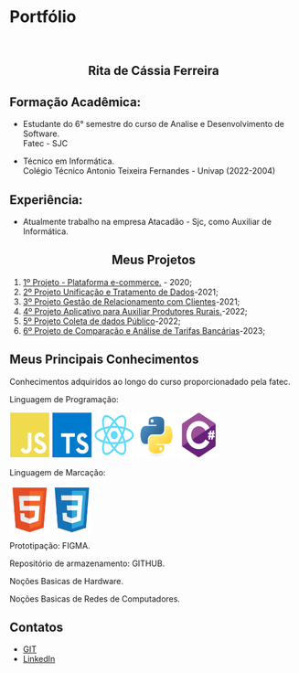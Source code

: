 # Portfólio 
<div align=center>
  <img src="https://i.imgur.com/kEh4Dqy.png" width=200 alt="" />
  <h2>Rita de Cássia Ferreira</h2>
    </div>

  ## Formação Acadêmica:
  * Estudante do 6° semestre do curso de Analise e Desenvolvimento de Software.<br>
    Fatec - SJC

  * Técnico em Informática.<br>
    Colégio Técnico Antonio Teixeira Fernandes - Univap (2022-2004)  

  ## Experiência:

   * Atualmente trabalho na empresa Atacadão - Sjc, como Auxiliar de Informática.<br>     
<div align=center>
   <h2>Meus Projetos</h2>
    </div>

1) [1º Projeto - Plataforma e-commerce.](https://github.com/Ritas2022/Portfolio/tree/main/Referencia/Projeto1) - 2020;
2) [2º Projeto Unificação e Tratamento de Dados](https://github.com/Ritas2022/Portfolio/tree/main/Referencia/Projeto2)-2021;
3) [3º Projeto Gestão de Relacionamento com Clientes](https://github.com/Ritas2022/Portfolio/tree/main/Referencia/Projeto3)-2021;
4) [4º Projeto Aplicativo para Auxiliar Produtores Rurais.](https://github.com/Ritas2022/Portfolio/tree/main/Referencia/Projeto4)-2022;
5) [5º Projeto Coleta de dados Público](https://github.com/Ritas2022/Portfolio/tree/main/Referencia/Projeto5)-2022;
6) [6º Projeto de Comparação e Análise de Tarifas Bancárias](https://github.com/Ritas2022/Portfolio/tree/main/Referencia/Projeto6)-2023;
  </div>

  ## Meus Principais Conhecimentos

  Conhecimentos adquiridos ao longo do curso proporcionadado pela fatec.<br>

  Linguagem de Programação: 
  <div style="display: inline_block">
  <img align="center" alt="Js" height="80" width="70" src="https://raw.githubusercontent.com/devicons/devicon/master/icons/javascript/javascript-plain.svg">
  <img align="center" alt="Ts" height="80" width="70" src="https://raw.githubusercontent.com/devicons/devicon/master/icons/typescript/typescript-plain.svg">
  <img align="center" alt="React" height="80" width="70" src="https://raw.githubusercontent.com/devicons/devicon/master/icons/react/react-original.svg">  
  <img align="center" alt="Python" height="80" width="70" src="https://raw.githubusercontent.com/devicons/devicon/master/icons/python/python-original.svg">
  <img align="center" alt="Rafa-Csharp" height="80" width="70" src="https://raw.githubusercontent.com/devicons/devicon/master/icons/csharp/csharp-original.svg"> 
</div>  <br>
  Linguagem de Marcação:<br>
  <div style="display: inline_block"><br>
  
  <img align="center" alt="HTML" height="80" width="70" src="https://raw.githubusercontent.com/devicons/devicon/master/icons/html5/html5-original.svg">
  <img align="center" alt="CSS" height="80" width="70" src="https://raw.githubusercontent.com/devicons/devicon/master/icons/css3/css3-original.svg">
 </div>
  
  Prototipação: FIGMA.<br>

  Repositório de armazenamento: GITHUB. <br>

  Noções Basicas de Hardware.<br>

  Noções Basicas de Redes de Computadores.<br>

  ## Contatos
* [GIT](https://github.com/ritas2022)
* [LinkedIn](https://www.linkedin.com/in/rita-ferreira-894ba1200)


 